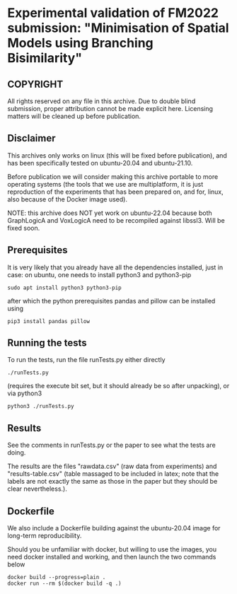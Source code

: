 # Experimental validation of FM2022 submission: "Minimisation of Spatial Models using Branching Bisimilarity"

## COPYRIGHT

All rights reserved on any file in this archive. Due to double blind submission,
proper attribution cannot be made explicit here. Licensing matters will be
cleaned up before publication.

## Disclaimer

This archives only works on linux (this will be fixed before publication), and
has been specifically tested on ubuntu-20.04 and ubuntu-21.10. 

Before publication we will consider making this archive portable to more
operating systems (the tools that we use are multiplatform, it is just
reproduction of the experiments that has been prepared on, and for, linux, also
because of the Docker image used).

NOTE: this archive does NOT yet work on ubuntu-22.04 because both GraphLogicA
and VoxLogicA need to be recompiled against libssl3. Will be fixed soon.

## Prerequisites

It is very likely that you already have all the dependencies installed, just in
case: on ubuntu, one needs to install python3 and python3-pip

    sudo apt install python3 python3-pip 
    
after which the python prerequisites pandas and pillow can be installed using 

    pip3 install pandas pillow

## Running the tests

To run the tests, run the file runTests.py either directly

    ./runTests.py

(requires the execute bit set, but it should already be so after unpacking), or
via python3

    python3 ./runTests.py

## Results

See the comments in runTests.py or the paper to see what the tests are doing. 

The results are the files "rawdata.csv" (raw data from experiments) and "results-table.csv" (table massaged to be included in latex; note that the labels are not exactly the same as those in the paper but they should be clear nevertheless.).

## Dockerfile

We also include a Dockerfile building against the ubuntu-20.04 image for
long-term reproducibility. 

Should you be unfamiliar with docker, but willing to use the images, you need
docker installed and working, and then launch the two commands below

    docker build --progress=plain .
    docker run --rm $(docker build -q .)

